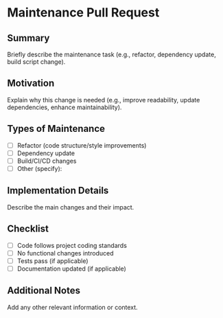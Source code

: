 # Maintenance Pull Request

## Summary

Briefly describe the maintenance task (e.g., refactor, dependency update, build script change).

## Motivation

Explain why this change is needed (e.g., improve readability, update dependencies, enhance maintainability).

## Types of Maintenance

- [ ] Refactor (code structure/style improvements)
- [ ] Dependency update
- [ ] Build/CI/CD changes
- [ ] Other (specify):

## Implementation Details

Describe the main changes and their impact.

## Checklist

- [ ] Code follows project coding standards
- [ ] No functional changes introduced
- [ ] Tests pass (if applicable)
- [ ] Documentation updated (if applicable)

## Additional Notes

Add any other relevant information or context.

